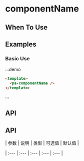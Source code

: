 
# componentName 


## When To Use


##  Examples

### Basic Use

:::demo
```html
<template>
  <pa-componentName />
</template>
```
:::

## API

## API

| 参数 | 说明 | 类型 | 可选值 | 默认值 |

| :--- | :--- | :--- | :--- | :--- |


